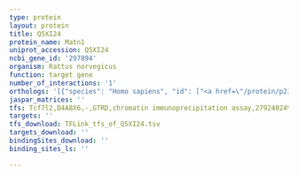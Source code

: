 ```yaml
---
type: protein
layout: protein
title: Q5XI24
protein_name: Matn1
uniprot_accession: Q5XI24
ncbi_gene_id: '297894'
organism: Rattus norvegicus
function: target gene
number_of_interactions: '1'
orthologs: '[{"species": "Homo sapiens", "id": ["<a href=\"/protein/p21941\">P21941</a>"]}, {"species": "Danio rerio", "id": ["A5WWJ4"]}, {"species": "Mus musculus", "id": ["<a href=\"/protein/p51942\">P51942</a>"]}, {"species": "Caenorhabditis elegans", "id": ["<a href=\"/protein/q9gzf5\">Q9GZF5</a>", "<a href=\"/protein/q18048\">Q18048</a>"]}]'
jaspar_matrices: ''
tfs: Tcf7l2,D4A8X6,-,GTRD,chromatin immunoprecipitation assay,27924024%5Buid%5D,No
targets: ''
tfs_download: TFLink_tfs_of_Q5XI24.tsv
targets_download: ''
bindingSites_download: ''
binding_sites_ls: ''

---
```

